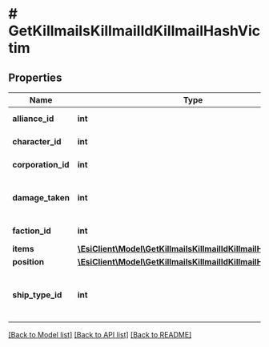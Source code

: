 # # GetKillmailsKillmailIdKillmailHashVictim

## Properties

Name | Type | Description | Notes
------------ | ------------- | ------------- | -------------
**alliance_id** | **int** | alliance_id integer | [optional]
**character_id** | **int** | character_id integer | [optional]
**corporation_id** | **int** | corporation_id integer | [optional]
**damage_taken** | **int** | How much total damage was taken by the victim |
**faction_id** | **int** | faction_id integer | [optional]
**items** | [**\EsiClient\Model\GetKillmailsKillmailIdKillmailHashItem[]**](GetKillmailsKillmailIdKillmailHashItem.md) | items array | [optional]
**position** | [**\EsiClient\Model\GetKillmailsKillmailIdKillmailHashPosition**](GetKillmailsKillmailIdKillmailHashPosition.md) |  | [optional]
**ship_type_id** | **int** | The ship that the victim was piloting and was destroyed |

[[Back to Model list]](../../README.md#models) [[Back to API list]](../../README.md#endpoints) [[Back to README]](../../README.md)
